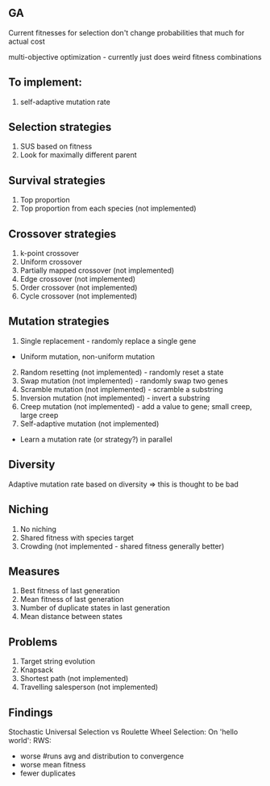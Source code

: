 ## GA
Current fitnesses for selection don't change probabilities that much for actual cost

multi-objective optimization - currently just does weird fitness combinations

## To implement:
1. self-adaptive mutation rate

## Selection strategies
1. SUS based on fitness
2. Look for maximally different parent

## Survival strategies
1. Top proportion
2. Top proportion from each species (not implemented)

## Crossover strategies
1. k-point crossover
2. Uniform crossover
3. Partially mapped crossover (not implemented)
4. Edge crossover (not implemented)
5. Order crossover (not implemented)
6. Cycle crossover (not implemented)


## Mutation strategies
1. Single replacement - randomly replace a single gene
 - Uniform mutation, non-uniform mutation
2. Random resetting (not implemented) - randomly reset a state
3. Swap mutation (not implemented) - randomly swap two genes
4. Scramble mutation (not implemented) - scramble a substring
5. Inversion mutation (not implemented) - invert a substring
6. Creep mutation (not implemented) - add a value to gene; small creep, large creep
7. Self-adaptive mutation (not implemented)
 - Learn a mutation rate (or strategy?) in parallel

## Diversity
Adaptive mutation rate based on diversity => this is thought to be bad

## Niching
1. No niching
2. Shared fitness with species target
3. Crowding (not implemented - shared fitness generally better)

## Measures
1. Best fitness of last generation
2. Mean fitness of last generation
3. Number of duplicate states in last generation
4. Mean distance between states

## Problems
1. Target string evolution
2. Knapsack
3. Shortest path (not implemented)
4. Travelling salesperson (not implemented)

## Findings
Stochastic Universal Selection vs Roulette Wheel Selection:
On 'hello world':
RWS:
 - worse #runs avg and distribution to convergence
 - worse mean fitness
 - fewer duplicates
